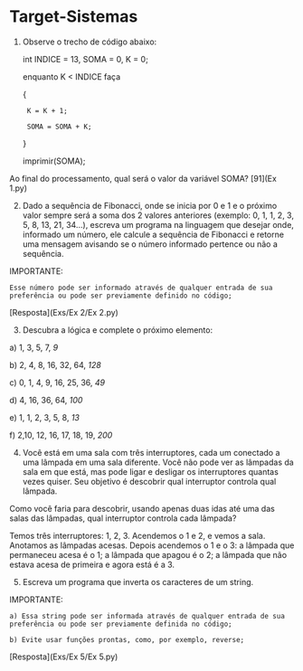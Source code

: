 # Target-Sistemas
1) Observe o trecho de código abaixo: 

 	int INDICE = 13, SOMA = 0, K = 0; 

 	enquanto K < INDICE faça 

	{ 

		K = K + 1; 

		SOMA = SOMA + K; 

	} 

 	imprimir(SOMA); 

  

Ao final do processamento, qual será o valor da variável SOMA? [91](Ex 1.py)

  

 2) Dado a sequência de Fibonacci, onde se inicia por 0 e 1 e o próximo valor sempre será a soma dos 2 valores anteriores (exemplo: 0, 1, 1, 2, 3, 5, 8, 13, 21, 34...), escreva um programa na linguagem que desejar onde, informado um número, ele calcule a sequência de Fibonacci e retorne uma mensagem avisando se o número informado pertence ou não a sequência. 

  

IMPORTANTE:  

	Esse número pode ser informado através de qualquer entrada de sua preferência ou pode ser previamente definido no código; 

[Resposta](Exs/Ex 2/Ex 2.py)   

3) Descubra a lógica e complete o próximo elemento:  

   

a) 1, 3, 5, 7, *9*  

b) 2, 4, 8, 16, 32, 64, *128*  

c) 0, 1, 4, 9, 16, 25, 36, *49* 

d) 4, 16, 36, 64, *100*  

e) 1, 1, 2, 3, 5, 8, *13*  

f) 2,10, 12, 16, 17, 18, 19, *200*  

   

4) Você está em uma sala com três interruptores, cada um conectado a uma lâmpada em uma sala diferente. Você não pode ver as lâmpadas da sala em que está, mas pode ligar e desligar os interruptores quantas vezes quiser. Seu objetivo é descobrir qual interruptor controla qual lâmpada.

Como você faria para descobrir, usando apenas duas idas até uma das salas das lâmpadas, qual interruptor controla cada lâmpada?  


Temos três interruptores: 1, 2, 3.
Acendemos o 1 e 2, e vemos a sala. Anotamos as lâmpadas acesas. 
Depois acendemos o 1 e o 3: a lâmpada que permaneceu acesa é o 1; a lâmpada que apagou é o 2; a lâmpada que não estava acesa de primeira e agora está é a 3.


5) Escreva um programa que inverta os caracteres de um string. 


IMPORTANTE: 

	a) Essa string pode ser informada através de qualquer entrada de sua preferência ou pode ser previamente definida no código; 

	b) Evite usar funções prontas, como, por exemplo, reverse; 

[Resposta](Exs/Ex 5/Ex 5.py)
